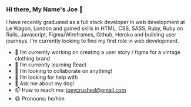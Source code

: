 ### Hi there, My Name's Joe 👋

I have recently graduated as a full stack developer in web development at Le Wagon, London and gained skills in HTML, CSS, SASS, Ruby, Ruby on Rails, Javascript, Figma/Wireframes, Github, Heroku and building user journeys. I'm currently looking to find my first role in web development.

- 🔭 I’m currently working on creating a user story / figma for a vintage clothing brand
- 🌱 I’m currently learning React
- 👯 I’m looking to collaborate on anything!
- 🤔 I’m looking for help with 
- 💬 Ask me about my dog!
- 📫 How to reach me: joeycrushed@gmail.com
- 😄 Pronouns: he/him
